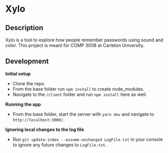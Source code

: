 # Xylo

## Description

Xylo is a tool to explore how people remember passwords using sound and color. This project is meant for COMP 3008 at Carleton University.

## Development

**Initial setup**

- Clone the repo.
- From the base folder run `npm install` to create node_modules.
- Navigate to the `/client` folder and run `npm install` here as well.

**Running the app**

- From the base folder, start the server with `yarn dev` and navigate to `http://localhost:3000/`.

**Ignoring local changes to the log file**

- Run `git update-index --assume-unchanged LogFile.txt` in your console to ignore any future changes to `LogFile.txt`.
